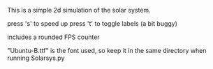 This is a simple 2d simulation of the solar system.

press 's' to speed up
press 't' to toggle labels (a bit buggy)

includes a rounded FPS counter

"Ubuntu-B.ttf" is the font used, so keep it in the same directory when running Solarsys.py
